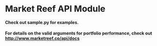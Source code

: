 # Market Reef API Module

#### Check out sample.py for examples.

#### For details on the valid arguments for portfolio performance, check out http://www.marketreef.co/api/docs